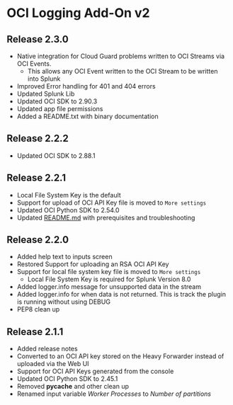 # OCI Logging Add-On v2

## Release 2.3.0
- Native integration for Cloud Guard problems written to OCI Streams via OCI Events.
    - This allows any OCI Event written to the OCI Stream to be written into Splunk
- Improved Error handling for 401 and 404 errors
- Updated Splunk Lib
- Updated OCI SDK to 2.90.3
- Updated app file permissions
- Added a README.txt with binary documentation

## Release 2.2.2
- Updated OCI SDK to 2.88.1

## Release 2.2.1
- Local File System Key is the default
- Support for upload of OCI API Key file is moved to `More settings`
- Updated OCI Python SDK to 2.54.0
- Updated [README.md](README.md) with prerequisites and troubleshooting

## Release 2.2.0
- Added help text to inputs screen
- Restored Support for uploading an RSA OCI API Key 
- Support for local file system key file is moved to `More settings`
    - Local File System Key is required for Splunk Version 8.0
- Added logger.info message for unsupported data in the stream
- Added logger.info for when data is not returned.  This is track the plugin is running without using DEBUG
- PEP8 clean up

## Release 2.1.1
- Added release notes
- Converted to an OCI API key stored on the Heavy Forwarder instead of uploaded via the Web UI
- Support for OCI API Keys generated from the console
- Updated OCI Python SDK to 2.45.1
- Removed __pycache__ and other clean up
- Renamed input variable *Worker Processes* to *Number of partitions*
